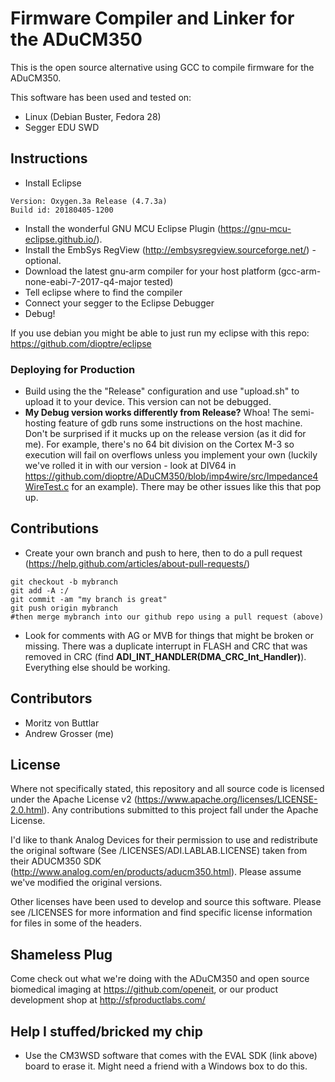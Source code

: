 # Firmware Compiler and Linker for the ADuCM350

This is the open source alternative using GCC to compile firmware for the ADuCM350. 

This software has been used and tested on:
* Linux (Debian Buster, Fedora 28)
* Segger EDU SWD

## Instructions

* Install Eclipse
```
Version: Oxygen.3a Release (4.7.3a)
Build id: 20180405-1200
```
* Install the wonderful GNU MCU Eclipse Plugin (https://gnu-mcu-eclipse.github.io/).
* Install the EmbSys RegView (http://embsysregview.sourceforge.net/) - optional.
* Download the latest gnu-arm compiler for your host platform (gcc-arm-none-eabi-7-2017-q4-major tested)
* Tell eclipse where to find the compiler
* Connect your segger to the Eclipse Debugger
* Debug!

If you use debian you might be able to just run my eclipse with this repo:
https://github.com/dioptre/eclipse

### Deploying for Production

* Build using the the "Release" configuration and use "upload.sh" to upload it to your device. This version can not be debugged.
* **My Debug version works differently from Release?** Whoa! The semi-hosting feature of gdb runs some instructions on the host machine. Don't be surprised if it mucks up on the release version (as it did for me). For example, there's no 64 bit division on the Cortex M-3 so execution will fail on overflows unless you implement your own (luckily we've rolled it in with our version - look at DIV64 in https://github.com/dioptre/ADuCM350/blob/imp4wire/src/Impedance4WireTest.c for an example). There may be other issues like this that pop up. 

## Contributions

* Create your own branch and push to here, then to do a pull request (https://help.github.com/articles/about-pull-requests/)
```
git checkout -b mybranch
git add -A :/
git commit -am "my branch is great"
git push origin mybranch
#then merge mybranch into our github repo using a pull request (above)
```
* Look for comments with AG or MVB for things that might be broken or missing. There was a duplicate interrupt in FLASH and CRC that was removed in CRC (find **ADI_INT_HANDLER(DMA_CRC_Int_Handler)**). Everything else should be working.

## Contributors

* Moritz von Buttlar
* Andrew Grosser (me)

## License

Where not specifically stated, this repository and all source code is licensed under the Apache License v2 (https://www.apache.org/licenses/LICENSE-2.0.html). Any contributions submitted to this project fall under the Apache License.

I'd like to thank Analog Devices for their permission to use and redistribute the original software (See /LICENSES/ADI.LABLAB.LICENSE) taken from their ADUCM350 SDK (http://www.analog.com/en/products/aducm350.html). Please assume we've modified the original versions.

Other licenses have been used to develop and source this software. Please see /LICENSES for more information and find specific license information for files in some of the headers. 

## Shameless Plug

Come check out what we're doing with the ADuCM350 and open source biomedical imaging at https://github.com/openeit, or our product development shop at http://sfproductlabs.com/

## Help I stuffed/bricked my chip
* Use the CM3WSD software that comes with the EVAL SDK (link above) board to erase it. Might need a friend with a Windows box to do this.
